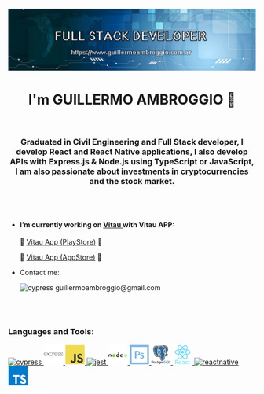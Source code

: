 ![](https://raw.githubusercontent.com/GuillermoAmbroggio/GuillermoAmbroggio/main/assets/portGit.png)

<h1 align="center">I'm GUILLERMO AMBROGGIO 👋</h1><br />
<h3 align="center">Graduated in Civil Engineering and Full Stack developer, I develop React and React Native applications, I also develop APIs with Express.js & Node.js using TypeScript or JavaScript, I am also passionate about investments in cryptocurrencies and the stock market.</h3>
<br />
<br />


- <h4> I’m currently working on <a href="https://vitau.mx/" target="_blank"> Vitau </a> with Vitau APP:</h4>
 
   🚀 <a href="https://play.google.com/store/apps/details?id=mx.vitau.androidvitau" target="_blank">Vitau App (PlayStore)</a> 🚀
 
   🚀 <a href="https://apps.apple.com/mx/app/vitau-farmacia-digital/id1560696284" target="_blank">Vitau App (AppStore)</a> 🚀
   
- Contact me:
   
    <p> <img src="https://cdn.icon-icons.com/icons2/1826/PNG/512/4202011emailgmaillogomailsocialsocialmedia-115677_115624.png" alt="cypress" width="40" height="40"/> guillermoambroggio@gmail.com </p>
<br />
<br />

<h3 align="left">Languages and Tools:</h3>
<p align="left"> <a href="https://www.cypress.io" target="_blank"> <img src="https://raw.githubusercontent.com/simple-icons/simple-icons/6e46ec1fc23b60c8fd0d2f2ff46db82e16dbd75f/icons/cypress.svg" alt="cypress" width="40" height="40"/> </a> <a href="https://expressjs.com" target="_blank"> <img src="https://raw.githubusercontent.com/devicons/devicon/master/icons/express/express-original-wordmark.svg" alt="express" width="40" height="40"/> </a> <a href="https://developer.mozilla.org/en-US/docs/Web/JavaScript" target="_blank"> <img src="https://raw.githubusercontent.com/devicons/devicon/master/icons/javascript/javascript-original.svg" alt="javascript" width="40" height="40"/> </a> <a href="https://jestjs.io" target="_blank"> <img src="https://www.vectorlogo.zone/logos/jestjsio/jestjsio-icon.svg" alt="jest" width="40" height="40"/> </a> <a href="https://nodejs.org" target="_blank"> <img src="https://raw.githubusercontent.com/devicons/devicon/master/icons/nodejs/nodejs-original-wordmark.svg" alt="nodejs" width="40" height="40"/> </a> <a href="https://www.photoshop.com/en" target="_blank"> <img src="https://raw.githubusercontent.com/devicons/devicon/master/icons/photoshop/photoshop-line.svg" alt="photoshop" width="40" height="40"/> </a> <a href="https://www.postgresql.org" target="_blank"> <img src="https://raw.githubusercontent.com/devicons/devicon/master/icons/postgresql/postgresql-original-wordmark.svg" alt="postgresql" width="40" height="40"/> </a> <a href="https://reactjs.org/" target="_blank"> <img src="https://raw.githubusercontent.com/devicons/devicon/master/icons/react/react-original-wordmark.svg" alt="react" width="40" height="40"/> </a> <a href="https://reactnative.dev/" target="_blank"> <img src="https://reactnative.dev/img/header_logo.svg" alt="reactnative" width="40" height="40"/> </a> <a href="https://www.typescriptlang.org/" target="_blank"> <img src="https://raw.githubusercontent.com/devicons/devicon/master/icons/typescript/typescript-original.svg" alt="typescript" width="40" height="40"/> </a> </p>

